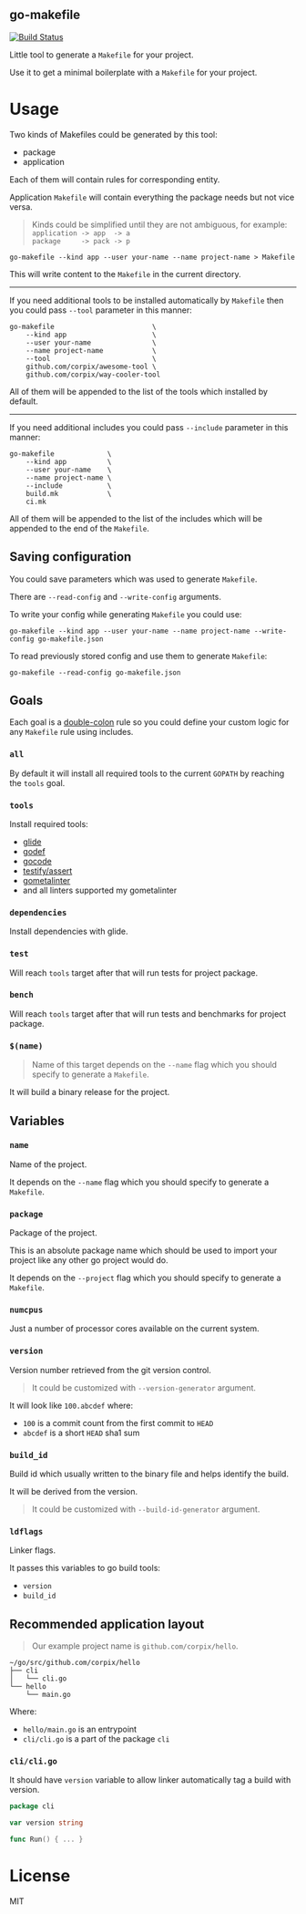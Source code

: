 go-makefile
------------------

[![Build Status](https://travis-ci.org/corpix/go-makefile.svg?branch=master)](https://travis-ci.org/corpix/go-makefile)

Little tool to generate a `Makefile` for your project.

Use it to get a minimal boilerplate with a `Makefile` for your project.

# Usage

Two kinds of Makefiles could be generated by this tool:

- package
- application

Each of them will contain rules for corresponding entity.

Application `Makefile` will contain everything the package needs but not vice versa.

> Kinds could be simplified until they are not ambiguous, for example: <br/>
> `application -> app  -> a` <br/>
> `package     -> pack -> p` <br/>

``` shell
go-makefile --kind app --user your-name --name project-name > Makefile
```

This will write content to the `Makefile` in the current directory.

--------------------------------------------------------------------------------------

If you need additional tools to be installed automatically by `Makefile` then
you could pass `--tool` parameter in this manner:

``` shell
go-makefile                        \
    --kind app                     \
    --user your-name               \
    --name project-name            \
    --tool                         \
    github.com/corpix/awesome-tool \
    github.com/corpix/way-cooler-tool
```

All of them will be appended to the list of the tools which installed by default.

--------------------------------------------------------------------------------------

If you need additional includes you could pass `--include` parameter in this manner:

``` shell
go-makefile             \
    --kind app          \
    --user your-name    \
    --name project-name \
    --include           \
    build.mk            \
    ci.mk
```

All of them will be appended to the list of the includes which will be appended to the end of the `Makefile`.

## Saving configuration

You could save parameters which was used to generate `Makefile`.

There are `--read-config` and `--write-config` arguments.

To write your config while generating `Makefile` you could use:

``` shell
go-makefile --kind app --user your-name --name project-name --write-config go-makefile.json
```

To read previously stored config and use them to generate `Makefile`:

``` shell
go-makefile --read-config go-makefile.json
```

## Goals

Each goal is a [double-colon](https://www.gnu.org/software/make/manual/html_node/Double_002dColon.html) rule so
you could define your custom logic for any `Makefile` rule using includes.

### `all`

By default it will install all required tools to the current `GOPATH` by reaching the `tools` goal.

### `tools`

Install required tools:

- [glide](github.com/Masterminds/glide)
- [godef](github.com/rogpeppe/godef)
- [gocode](github.com/nsf/gocode)
- [testify/assert](github.com/stretchr/testify/assert)
- [gometalinter](github.com/alecthomas/gometalinter)
- and all linters supported my gometalinter

### `dependencies`

Install dependencies with glide.

### `test`

Will reach `tools` target after that will run tests for project package.

### `bench`

Will reach `tools` target after that will run tests and benchmarks for project package.

### `$(name)`

> Name of this target depends on the `--name` flag which you should specify to generate a `Makefile`.

It will build a binary release for the project.

## Variables

### `name`

Name of the project.

It depends on the `--name` flag which you should specify to generate a `Makefile`.

### `package`

Package of the project.

This is an absolute package name which should be used to import your project like any other go project would do.

It depends on the `--project` flag which you should specify to generate a `Makefile`.

### `numcpus`

Just a number of processor cores available on the current system.

### `version`

Version number retrieved from the git version control.

> It could be customized with `--version-generator` argument.

It will look like `100.abcdef` where:

- `100` is a commit count from the first commit to `HEAD`
- `abcdef` is a short `HEAD` sha1 sum

### `build_id`

Build id which usually written to the binary file and helps identify the build.

It will be derived from the version.

> It could be customized with `--build-id-generator` argument.

### `ldflags`

Linker flags.

It passes this variables to go build tools:

- `version`
- `build_id`


## Recommended application layout

> Our example project name is `github.com/corpix/hello`.

``` text
~/go/src/github.com/corpix/hello
├── cli
│   └── cli.go
└── hello
    └── main.go
```

Where:

- `hello/main.go` is an entrypoint
- `cli/cli.go` is a part of the package `cli`

### `cli/cli.go`

It should have `version` variable to allow linker automatically tag a build with version.

``` go
package cli

var version string

func Run() { ... }
```

# License

MIT
